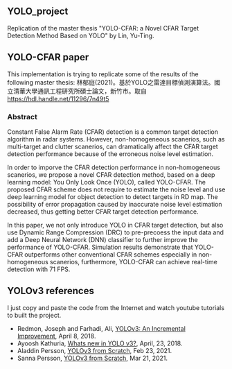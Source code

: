 ## YOLO_project
Replication of the master thesis "YOLO-CFAR: a Novel CFAR Target Detection Method Based on YOLO" by Lin, Yu-Ting.

## YOLO-CFAR paper
This implementation is trying to replicate some of the results of the following master thesis: 
林郁庭(2021)。基於YOLO之雷達目標偵測演算法。國立清華大學通訊工程研究所碩士論文，新竹市。取自 https://hdl.handle.net/11296/7n49t5 

### Abstract
Constant False Alarm Rate (CFAR) detection is a common target detection algorithm in radar systems. However, non-homogeneous scanerios, such as 
multi-target and clutter scanerios, can dramatically affect the CFAR target detection performance because of the erroneous noise level estimation. 

In order to imporve the CFAR detection performance in non-homogeneous scanerios, we propose a novel CFAR detection method, based on a deep learning 
model: You Only Look Once (YOLO), called YOLO-CFAR. The proposed CFAR scheme does not require to estimate the noise level and use deep learning model 
for object detection to detect targets in RD map. The possibility of error propagation caused by inaccurate noise level estimation decreased, thus 
getting better CFAR target detection performance.

In this paper, we not only introduce YOLO in CFAR target detection, but also use Dynamic Range Compression (DRC) to pre-precoess the input data and add
a Deep Neural Network (DNN) classifier to further improve the performance of YOLO-CFAR. Simulation results demonstrate that YOLO-CFAR outperforms other 
conventional CFAR schemes especially in non-homogeneous scanerios, furthermore, YOLO-CFAR can achieve real-time detection with 71 FPS.

## YOLOv3 references
I just copy and paste the code from the Internet and watch youtube tutorials to built the project.
- Redmon, Joseph and Farhadi, Ali, [YOLOv3: An Incremental Improvement](https://doi.org/10.48550/arXiv.1804.02767), April 8, 2018. 
- Ayoosh Kathuria, [Whats new in YOLO v3?](https://towardsdatascience.com/yolo-v3-object-detection-53fb7d3bfe6b), April, 23, 2018. 
- Aladdin Persson, [YOLOv3 from Scratch](https://www.youtube.com/watch?v=Grir6TZbc1M), Feb 23, 2021. 
- Sanna Persson, [YOLOv3 from Scratch](https://sannaperzon.medium.com/yolov3-implementation-with-training-setup-from-scratch-30ecb9751cb0), Mar 21, 2021. 
